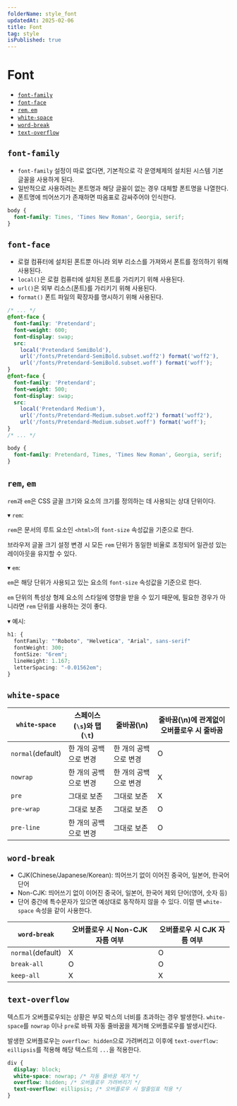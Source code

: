 ```yaml
---
folderName: style_font
updatedAt: 2025-02-06
title: Font
tag: style
isPublished: true
---
```


# Font

- [`font-family`](#font-family)
- [`font-face`](#font-face)
- [`rem`, `em`](#rem-em)
- [`white-space`](#white-space)
- [`word-break`](#word-break)
- [`text-overflow`](#text-overflow)

## `font-family`

- `font-family` 설정이 따로 없다면, 기본적으로 각 운영체제의 설치된 시스템 기본 글꼴을 사용하게 된다.
- 일반적으로 사용하려는 폰트명과 해당 글꼴이 없는 경우 대체할 폰트명을 나열한다.
- 폰트명에 띄어쓰기가 존재하면 따옴표로 감싸주어야 인식한다.

```css
body {
  font-family: Times, 'Times New Roman', Georgia, serif;
}
```

## `font-face`

- 로컬 컴퓨터에 설치된 폰트뿐 아니라 외부 리소스를 가져와서 폰트를 정의하기 위해 사용된다.
- `local()`은 로컬 컴퓨터에 설치된 폰트를 가리키기 위해 사용된다.
- `url()`은 외부 리소스(폰트)를 가리키기 위해 사용된다.
- `format()` 폰트 파일의 확장자를 명시하기 위해 사용된다.

```css
/* ... */
@font-face {
  font-family: 'Pretendard';
  font-weight: 600;
  font-display: swap;
  src:
    local('Pretendard SemiBold'),
    url('/fonts/Pretendard-SemiBold.subset.woff2') format('woff2'),
    url('/fonts/Pretendard-SemiBold.subset.woff') format('woff');
}
@font-face {
  font-family: 'Pretendard';
  font-weight: 500;
  font-display: swap;
  src:
    local('Pretendard Medium'),
    url('/fonts/Pretendard-Medium.subset.woff2') format('woff2'),
    url('/fonts/Pretendard-Medium.subset.woff') format('woff');
}
/* ... */

body {
  font-family: Pretendard, Times, 'Times New Roman', Georgia, serif;
}
```

## `rem`, `em`

`rem`과 `em`은 CSS 글꼴 크기와 요소의 크기를 정의하는 데 사용되는 상대 단위이다.

▾ `rem`:

`rem`은 문서의 루트 요소인 `<html>`의 `font-size` 속성값을 기준으로 한다.

브라우저 글꼴 크기 설정 변경 시 모든 `rem` 단위가 동일한 비율로 조정되어 일관성 있는 레이아웃을 유지할 수 있다.

▾ `em`:

`em`은 해당 단위가 사용되고 있는 요소의 `font-size` 속성값을 기준으로 한다.

`em` 단위의 특성상 형제 요소의 스타일에 영향을 받을 수 있기 때문에, 필요한 경우가 아니라면 `rem` 단위를 사용하는 것이 좋다.

▾ 예시:

```ts
h1: {
  fontFamily: ""Roboto", "Helvetica", "Arial", sans-serif"
  fontWeight: 300;
  fontSize: "6rem";
  lineHeight: 1.167;
  letterSpacing: "-0.01562em";
}
```

## `white-space`

| `white-space`     | 스페이스(`\s`)와 탭(`\t`) | 줄바꿈(\n)            | 줄바꿈(\n)에 관계없이 오버플로우 시 줄바꿈 |
| ----------------- | ------------------------- | --------------------- | ------------------------------------------ |
| `normal`(default) | 한 개의 공백으로 변경     | 한 개의 공백으로 변경 | O                                          |
| `nowrap`          | 한 개의 공백으로 변경     | 한 개의 공백으로 변경 | X                                          |
| `pre`             | 그대로 보존               | 그대로 보존           | X                                          |
| `pre-wrap`        | 그대로 보존               | 그대로 보존           | O                                          |
| `pre-line`        | 한 개의 공백으로 변경     | 그대로 보존           | O                                          |

## `word-break`

- CJK(Chinese/Japanese/Korean): 띄어쓰기 없이 이어진 중국어, 일본어, 한국어 단어
- Non-CJK: 띄어쓰기 없이 이어진 중국어, 일본어, 한국어 제외 단어(영어, 숫자 등)
- 단어 중간에 특수문자가 있으면 예상대로 동작하지 않을 수 있다. 이럴 땐 `white-space` 속성을 같이 사용한다.

| `word-break`      | 오버플로우 시 Non-CJK 자름 여부 | 오버플로우 시 CJK 자름 여부 |
| ----------------- | ------------------------------- | --------------------------- |
| `normal`(default) | X                               | O                           |
| `break-all`       | O                               | O                           |
| `keep-all`        | X                               | X                           |

## `text-overflow`

텍스트가 오버플로우되는 상황은 부모 박스의 너비를 초과하는 경우 발생한다.
`white-space`를 `nowrap` 이나 `pre`로 바꿔 자동 줄바꿈을 제거해 오버플로우를 발생시킨다.

발생한 오버플로우는 `overflow: hidden`으로 가려버리고 이후에 `text-overflow: eillipsis`를 적용해 해당 텍스트의 `...`을 적용한다.

```css
div {
  display: block;
  white-space: nowrap; /* 자동 줄바꿈 제거 */
  overflow: hidden; /* 오버플로우 가려버리기 */
  text-overflow: eillipsis; /* 오버플로우 시 말줄임표 적용 */
}
```
